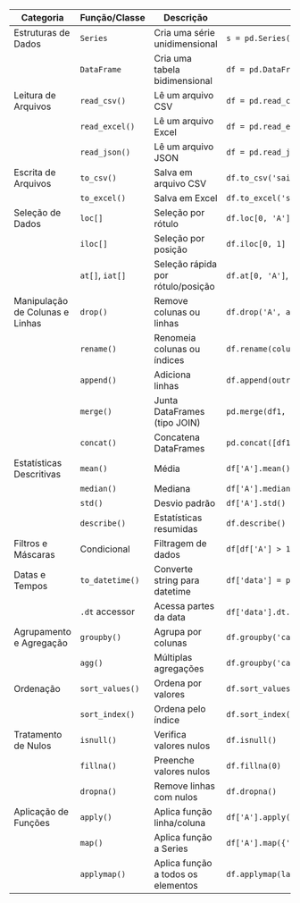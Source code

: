 | Categoria                         | Função/Classe       | Descrição                                 | Como usar                                                                 |
|----------------------------------|---------------------|-------------------------------------------|---------------------------------------------------------------------------|
| Estruturas de Dados              | `Series`            | Cria uma série unidimensional             | `s = pd.Series([1, 2, 3])`                                                |
|                                  | `DataFrame`         | Cria uma tabela bidimensional             | `df = pd.DataFrame({'A': [1, 2], 'B': [3, 4]})`                           |
| Leitura de Arquivos              | `read_csv()`        | Lê um arquivo CSV                         | `df = pd.read_csv('dados.csv')`                                          |
|                                  | `read_excel()`      | Lê um arquivo Excel                       | `df = pd.read_excel('arquivo.xlsx')`                                     |
|                                  | `read_json()`       | Lê um arquivo JSON                        | `df = pd.read_json('dados.json')`                                        |
| Escrita de Arquivos              | `to_csv()`          | Salva em arquivo CSV                      | `df.to_csv('saida.csv', index=False)`                                    |
|                                  | `to_excel()`        | Salva em Excel                            | `df.to_excel('saida.xlsx')`                                              |
| Seleção de Dados                 | `loc[]`             | Seleção por rótulo                        | `df.loc[0, 'A']`                                                          |
|                                  | `iloc[]`            | Seleção por posição                       | `df.iloc[0, 1]`                                                           |
|                                  | `at[]`, `iat[]`     | Seleção rápida por rótulo/posição         | `df.at[0, 'A']`, `df.iat[0, 1]`                                           |
| Manipulação de Colunas e Linhas | `drop()`            | Remove colunas ou linhas                  | `df.drop('A', axis=1)`                                                   |
|                                  | `rename()`          | Renomeia colunas ou índices               | `df.rename(columns={'A': 'Coluna_A'})`                                   |
|                                  | `append()`          | Adiciona linhas                           | `df.append(outra_linha, ignore_index=True)`                              |
|                                  | `merge()`           | Junta DataFrames (tipo JOIN)              | `pd.merge(df1, df2, on='id')`                                            |
|                                  | `concat()`          | Concatena DataFrames                      | `pd.concat([df1, df2], axis=0)`                                          |
| Estatísticas Descritivas         | `mean()`            | Média                                     | `df['A'].mean()`                                                         |
|                                  | `median()`          | Mediana                                   | `df['A'].median()`                                                       |
|                                  | `std()`             | Desvio padrão                             | `df['A'].std()`                                                           |
|                                  | `describe()`        | Estatísticas resumidas                    | `df.describe()`                                                           |
| Filtros e Máscaras               | Condicional         | Filtragem de dados                        | `df[df['A'] > 10]`                                                        |
| Datas e Tempos                   | `to_datetime()`     | Converte string para datetime             | `df['data'] = pd.to_datetime(df['data'])`                                |
|                                  | `.dt` accessor      | Acessa partes da data                     | `df['data'].dt.year`, `df['data'].dt.month`                              |
| Agrupamento e Agregação         | `groupby()`         | Agrupa por colunas                        | `df.groupby('categoria')['valor'].sum()`                                 |
|                                  | `agg()`             | Múltiplas agregações                      | `df.groupby('cat').agg({'v1':'mean','v2':'sum'})`                        |
| Ordenação                        | `sort_values()`     | Ordena por valores                        | `df.sort_values(by='A')`                                                 |
|                                  | `sort_index()`      | Ordena pelo índice                        | `df.sort_index()`                                                        |
| Tratamento de Nulos              | `isnull()`          | Verifica valores nulos                    | `df.isnull()`                                                             |
|                                  | `fillna()`          | Preenche valores nulos                    | `df.fillna(0)`                                                            |
|                                  | `dropna()`          | Remove linhas com nulos                   | `df.dropna()`                                                             |
| Aplicação de Funções             | `apply()`           | Aplica função linha/coluna                | `df['A'].apply(lambda x: x * 2)`                                         |
|                                  | `map()`             | Aplica função a Series                    | `df['A'].map({'Sim': 1, 'Não': 0})`                                      |
|                                  | `applymap()`        | Aplica função a todos os elementos        | `df.applymap(lambda x: x * 2)`                                           |
